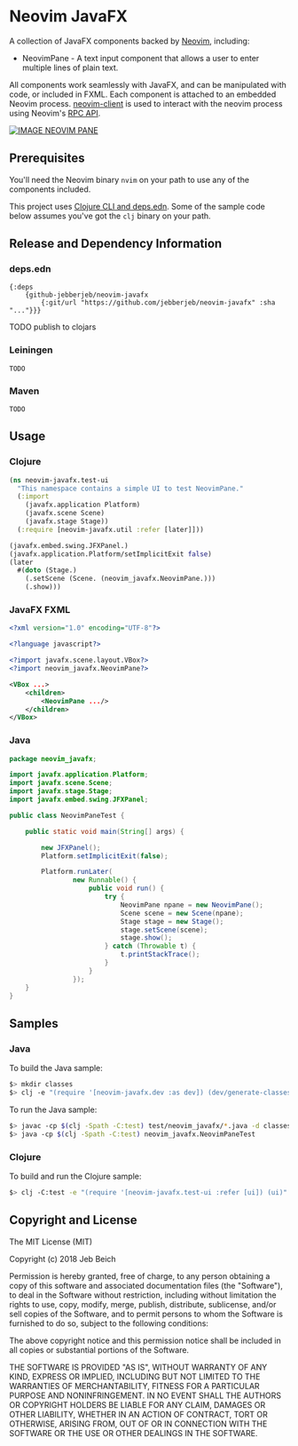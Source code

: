 # Neovim JavaFX

A collection of JavaFX components backed by [Neovim](https://neovim.io),
including:

* NeovimPane - A text input component that allows a user to enter multiple
lines of plain text.

All components work seamlessly with JavaFX, and can be manipulated with code,
or included in FXML. Each component is attached to an embedded Neovim process.
[neovim-client](https://github.com/clojure-vim/neovim-client) is used to
interact with the neovim process using Neovim's [RPC
API](https://neovim.io/doc/user/api.html#api).

[![IMAGE NEOVIM PANE](http://img.youtube.com/vi/cNucOrrblB0/0.jpg)](http://www.youtube.com/watch?v=cNucOrrblB0)

## Prerequisites

You'll need the Neovim binary `nvim` on your path to use any of the
components included.

This project uses [Clojure CLI and
deps.edn](https://clojure.org/guides/deps_and_cli).  Some of the sample code
below assumes you've got the `clj` binary on your path.

## Release and Dependency Information

### deps.edn

```cljoure
{:deps
    {github-jebberjeb/neovim-javafx
        {:git/url "https://github.com/jebberjeb/neovim-javafx" :sha "..."}}}
```

TODO publish to clojars

### Leiningen

```
TODO
```

### Maven

```
TODO
```

## Usage

### Clojure

```clojure
(ns neovim-javafx.test-ui
  "This namespace contains a simple UI to test NeovimPane."
  (:import
    (javafx.application Platform)
    (javafx.scene Scene)
    (javafx.stage Stage))
  (:require [neovim-javafx.util :refer [later]]))

(javafx.embed.swing.JFXPanel.)
(javafx.application.Platform/setImplicitExit false)
(later
  #(doto (Stage.)
    (.setScene (Scene. (neovim_javafx.NeovimPane.)))
    (.show)))
```

### JavaFX FXML

```xml
<?xml version="1.0" encoding="UTF-8"?>

<?language javascript?>

<?import javafx.scene.layout.VBox?>
<?import neovim_javafx.NeovimPane?>

<VBox ...>
    <children>
        <NeovimPane .../>
    </children>
</VBox>

```

### Java

```java
package neovim_javafx;

import javafx.application.Platform;
import javafx.scene.Scene;
import javafx.stage.Stage;
import javafx.embed.swing.JFXPanel;

public class NeovimPaneTest {

    public static void main(String[] args) {

        new JFXPanel();
        Platform.setImplicitExit(false);

        Platform.runLater(
                new Runnable() {
                    public void run() {
                        try {
                            NeovimPane npane = new NeovimPane();
                            Scene scene = new Scene(npane);
                            Stage stage = new Stage();
                            stage.setScene(scene);
                            stage.show();
                        } catch (Throwable t) {
                            t.printStackTrace();
                        }
                    }
                });
    }
}
```

## Samples

### Java

To build the Java sample:

```bash
$> mkdir classes
$> clj -e "(require '[neovim-javafx.dev :as dev]) (dev/generate-classes)"
```

To run the Java sample:

```bash
$> javac -cp $(clj -Spath -C:test) test/neovim_javafx/*.java -d classes
$> java -cp $(clj -Spath -C:test) neovim_javafx.NeovimPaneTest
```

### Clojure

To build and run the Clojure sample:

```bash
$> clj -C:test -e "(require '[neovim-javafx.test-ui :refer [ui]) (ui)"
```

## Copyright and License

The MIT License (MIT)

Copyright (c) 2018 Jeb Beich

Permission is hereby granted, free of charge, to any person obtaining a copy of
this software and associated documentation files (the "Software"), to deal in
the Software without restriction, including without limitation the rights to
use, copy, modify, merge, publish, distribute, sublicense, and/or sell copies
of the Software, and to permit persons to whom the Software is furnished to do
so, subject to the following conditions:

The above copyright notice and this permission notice shall be included in all
copies or substantial portions of the Software.

THE SOFTWARE IS PROVIDED "AS IS", WITHOUT WARRANTY OF ANY KIND, EXPRESS OR
IMPLIED, INCLUDING BUT NOT LIMITED TO THE WARRANTIES OF MERCHANTABILITY,
FITNESS FOR A PARTICULAR PURPOSE AND NONINFRINGEMENT.  IN NO EVENT SHALL THE
AUTHORS OR COPYRIGHT HOLDERS BE LIABLE FOR ANY CLAIM, DAMAGES OR OTHER
LIABILITY, WHETHER IN AN ACTION OF CONTRACT, TORT OR OTHERWISE, ARISING FROM,
OUT OF OR IN CONNECTION WITH THE SOFTWARE OR THE USE OR OTHER DEALINGS IN THE
SOFTWARE.
